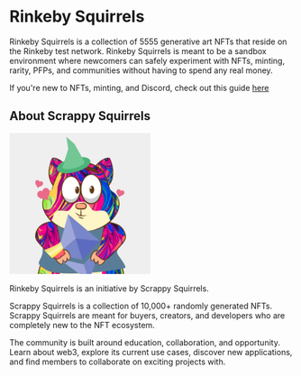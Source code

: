 # Rinkeby Squirrels

Rinkeby Squirrels is a collection of 5555 generative art NFTs that reside on the Rinkeby test network. Rinkeby Squirrels is meant to be a sandbox environment where newcomers can safely experiment with NFTs, minting, rarity, PFPs, and communities without having to spend any real money.

If you're new to NFTs, minting, and Discord, check out this guide [here](https://medium.com/scrappy-squirrels/getting-started-with-nft-collectibles-communities-for-free-24bab021a97)

## About Scrappy Squirrels

<img src='squirrels.gif' height="250" width="250" />

Rinkeby Squirrels is an initiative by Scrappy Squirrels.

Scrappy Squirrels is a collection of 10,000+ randomly generated NFTs. Scrappy Squirrels are meant for buyers, creators, and developers who are completely new to the NFT ecosystem.

The community is built around education, collaboration, and opportunity. Learn about web3, explore its current use cases, discover new applications, and find members to collaborate on exciting projects with.
